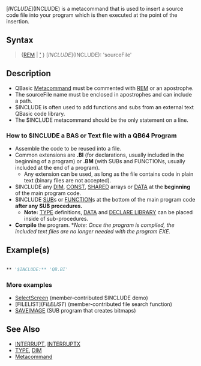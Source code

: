 [$INCLUDE]($INCLUDE) is a metacommand that is used to insert a source code file into your program which is then executed at the point of the insertion.

## Syntax

> {[REM](REM) | ['](apostrophe) } [$INCLUDE]($INCLUDE): 'sourceFile'

## Description

* QBasic [Metacommand](Metacommand) must be commented with [REM](REM) or an apostrophe.
* The sourceFile name must be enclosed in apostrophes and can include a path.
* $INCLUDE is often used to add functions and subs from an external text QBasic code library.
* The $INCLUDE metacommand should be the only statement on a line.

### How to $INCLUDE a BAS or Text file with a QB64 Program

* Assemble the code to be reused into a file.
* Common extensions are **.BI** (for declarations, usually included in the beginning of a program) or **.BM** (with SUBs and FUNCTIONs, usually included at the end of a program).
  * Any extension can be used, as long as the file contains code in plain text (binary files are not accepted).
* $INCLUDE any [DIM](DIM), [CONST](CONST), [SHARED](SHARED) arrays or [DATA](DATA) at the **beginning** of the main program code. 
* $INCLUDE [SUB](SUB)s or [FUNCTION](FUNCTION)s at the bottom of the main program code **after any SUB procedures.**
  * **Note:** [TYPE](TYPE) definitions, [DATA](DATA) and [DECLARE LIBRARY](DECLARE-LIBRARY) can be placed inside of sub-procedures.
* **Compile** the program.
**Note: Once the program is compiled, the included text files are no longer needed with the program EXE.*

## Example(s)

```vb

** '$INCLUDE:** 'QB.BI'

```

### More examples

* [SelectScreen](SelectScreen) (member-contributed $INCLUDE demo) 
* [FILELIST$](FILELIST$) (member-contributed file search function)
* [SAVEIMAGE](SAVEIMAGE) (SUB program that creates bitmaps)

## See Also

* [INTERRUPT](INTERRUPT), [INTERRUPTX](INTERRUPTX) 
* [TYPE](TYPE), [DIM](DIM)
* [Metacommand](Metacommand)
